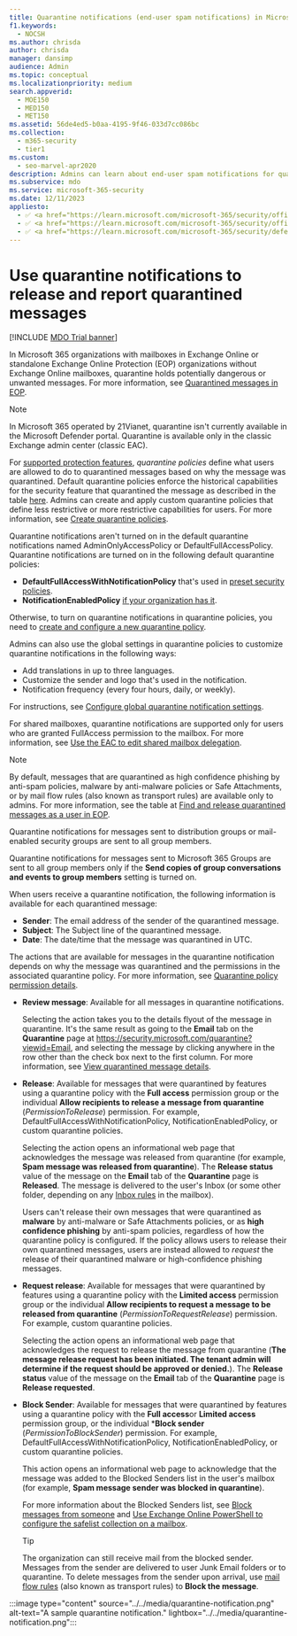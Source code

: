 ```yaml
---
title: Quarantine notifications (end-user spam notifications) in Microsoft 365
f1.keywords:
  - NOCSH
ms.author: chrisda
author: chrisda
manager: dansimp
audience: Admin
ms.topic: conceptual
ms.localizationpriority: medium
search.appverid:
  - MOE150
  - MED150
  - MET150
ms.assetid: 56de4ed5-b0aa-4195-9f46-033d7cc086bc
ms.collection:
  - m365-security
  - tier1
ms.custom:
  - seo-marvel-apr2020
description: Admins can learn about end-user spam notifications for quarantined messages in Exchange Online Protection (EOP).
ms.subservice: mdo
ms.service: microsoft-365-security
ms.date: 12/11/2023
appliesto:
  - ✅ <a href="https://learn.microsoft.com/microsoft-365/security/office-365-security/eop-about" target="_blank">Exchange Online Protection</a>
  - ✅ <a href="https://learn.microsoft.com/microsoft-365/security/office-365-security/mdo-security-comparison#defender-for-office-365-plan-1-vs-plan-2-cheat-sheet" target="_blank">Microsoft Defender for Office 365 plan 1 and plan 2</a>
  - ✅ <a href="https://learn.microsoft.com/microsoft-365/security/defender/microsoft-365-defender" target="_blank">Microsoft Defender XDR</a>
---
```


# Use quarantine notifications to release and report quarantined messages

[!INCLUDE [MDO Trial banner](../includes/mdo-trial-banner.md)]

In Microsoft 365 organizations with mailboxes in Exchange Online or standalone Exchange Online Protection (EOP) organizations without Exchange Online mailboxes, quarantine holds potentially dangerous or unwanted messages. For more information, see [Quarantined messages in EOP](quarantine-about.md).

> [!NOTE]
> In Microsoft 365 operated by 21Vianet, quarantine isn't currently available in the Microsoft Defender portal. Quarantine is available only in the classic Exchange admin center (classic EAC).

For [supported protection features](quarantine-policies.md#step-2-assign-a-quarantine-policy-to-supported-features), _quarantine policies_ define what users are allowed to do to quarantined messages based on why the message was quarantined. Default quarantine policies enforce the historical capabilities for the security feature that quarantined the message as described in the table [here](quarantine-end-user.md). Admins can create and apply custom quarantine policies that define less restrictive or more restrictive capabilities for users. For more information, see [Create quarantine policies](quarantine-policies.md#step-1-create-quarantine-policies-in-the-microsoft-365-defender-portal).

Quarantine notifications aren't turned on in the default quarantine notifications named AdminOnlyAccessPolicy or DefaultFullAccessPolicy. Quarantine notifications are turned on in the following default quarantine policies:

- **DefaultFullAccessWithNotificationPolicy** that's used in [preset security policies](preset-security-policies.md).
- **NotificationEnabledPolicy** [if your organization has it](quarantine-policies.md#full-access-permissions-and-quarantine-notifications).

Otherwise, to turn on quarantine notifications in quarantine policies, you need to [create and configure a new quarantine policy](quarantine-policies.md#step-1-create-quarantine-policies-in-the-microsoft-365-defender-portal).

Admins can also use the global settings in quarantine policies to customize quarantine notifications in the following ways:

- Add translations in up to three languages.
- Customize the sender and logo that's used in the notification.
- Notification frequency (every four hours, daily, or weekly).

For instructions, see [Configure global quarantine notification settings](quarantine-policies.md#configure-global-quarantine-notification-settings-in-the-microsoft-365-defender-portal).

For shared mailboxes, quarantine notifications are supported only for users who are granted FullAccess permission to the mailbox. For more information, see [Use the EAC to edit shared mailbox delegation](/Exchange/collaboration-exo/shared-mailboxes#use-the-eac-to-edit-shared-mailbox-delegation).

> [!NOTE]
> By default, messages that are quarantined as high confidence phishing by anti-spam policies, malware by anti-malware policies or Safe Attachments, or by mail flow rules (also known as transport rules) are available only to admins. For more information, see the table at [Find and release quarantined messages as a user in EOP](quarantine-end-user.md).
>
> Quarantine notifications for messages sent to distribution groups or mail-enabled security groups are sent to all group members.
>
> Quarantine notifications for messages sent to Microsoft 365 Groups are sent to all group members only if the **Send copies of group conversations and events to group members** setting is turned on.

When users receive a quarantine notification, the following information is available for each quarantined message:

- **Sender**: The email address of the sender of the quarantined message.
- **Subject**: The Subject line of the quarantined message.
- **Date**: The date/time that the message was quarantined in UTC.

The actions that are available for messages in the quarantine notification depends on why the message was quarantined and the permissions in the associated quarantine policy. For more information, see [Quarantine policy permission details](quarantine-policies.md#quarantine-policy-permission-details).

- **Review message**: Available for all messages in quarantine notifications.

  Selecting the action takes you to the details flyout of the message in quarantine. It's the same result as going to the **Email** tab on the **Quarantine** page at <https://security.microsoft.com/quarantine?viewid=Email>, and selecting the message by clicking anywhere in the row other than the check box next to the first column. For more information, see [View quarantined message details](quarantine-end-user.md#view-quarantined-message-details).

- **Release**: Available for messages that were quarantined by features using a quarantine policy with the **Full access** permission group or the individual **Allow recipients to release a message from quarantine** (_PermissionToRelease_) permission. For example, DefaultFullAccessWithNotificationPolicy, NotificationEnabledPolicy, or custom quarantine policies.

  Selecting the action opens an informational web page that acknowledges the message was released from quarantine (for example, **Spam message was released from quarantine**). The **Release status** value of the message on the **Email** tab of the **Quarantine** page is **Released**. The message is delivered to the user's Inbox (or some other folder, depending on any [Inbox rules](https://support.microsoft.com/office/c24f5dea-9465-4df4-ad17-a50704d66c59) in the mailbox).

  Users can't release their own messages that were quarantined as **malware** by anti-malware or Safe Attachments policies, or as **high confidence phishing** by anti-spam policies, regardless of how the quarantine policy is configured. If the policy allows users to release their own quarantined messages, users are instead allowed to _request_ the release of their quarantined malware or high-confidence phishing messages.

- **Request release**: Available for messages that were quarantined by features using a quarantine policy with the **Limited access** permission group or the individual **Allow recipients to request a message to be released from quarantine** (_PermissionToRequestRelease_) permission. For example, custom quarantine policies.

  Selecting the action opens an informational web page that acknowledges the request to release the message from quarantine (**The message release request has been initiated. The tenant admin will determine if the request should be approved or denied.**). The **Release status** value of the message on the **Email** tab of the **Quarantine** page is **Release requested**.

- **Block Sender**: Available for messages that were quarantined by features using a quarantine policy with the **Full access**or **Limited access** permission group, or the individual ***Block sender** (_PermissionToBlockSender_) permission. For example, DefaultFullAccessWithNotificationPolicy, NotificationEnabledPolicy, or custom quarantine policies.

  This action opens an informational web page to acknowledge that the message was added to the Blocked Senders list in the user's mailbox (for example, **Spam message sender was blocked in quarantine**).

  For more information about the Blocked Senders list, see [Block messages from someone](https://support.microsoft.com/office/274ae301-5db2-4aad-be21-25413cede077#__toc304379667) and [Use Exchange Online PowerShell to configure the safelist collection on a mailbox](configure-junk-email-settings-on-exo-mailboxes.md#use-exchange-online-powershell-to-configure-the-safelist-collection-on-a-mailbox).

  > [!TIP]
  > The organization can still receive mail from the blocked sender. Messages from the sender are delivered to user Junk Email folders or to quarantine. To delete messages from the sender upon arrival, use [mail flow rules](/exchange/security-and-compliance/mail-flow-rules/mail-flow-rules) (also known as transport rules) to **Block the message**.

:::image type="content" source="../../media/quarantine-notification.png" alt-text="A sample quarantine notification." lightbox="../../media/quarantine-notification.png":::
